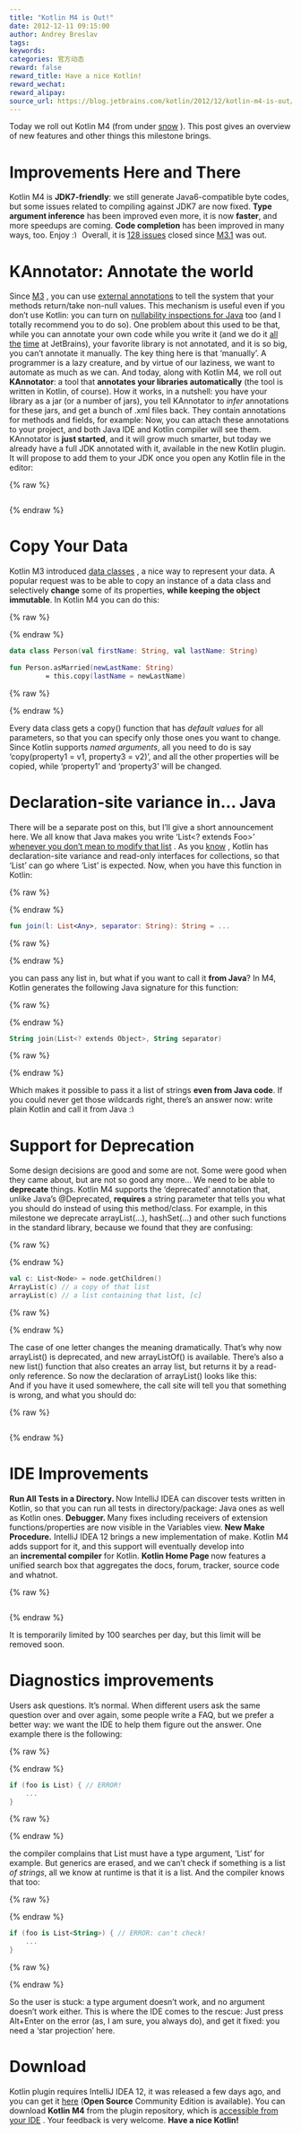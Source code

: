 ```yaml
---
title: "Kotlin M4 is Out!"
date: 2012-12-11 09:15:00
author: Andrey Breslav
tags:
keywords:
categories: 官方动态
reward: false
reward_title: Have a nice Kotlin!
reward_wechat:
reward_alipay:
source_url: https://blog.jetbrains.com/kotlin/2012/12/kotlin-m4-is-out/
---
```


Today we roll out Kotlin M4 (from under [snow](http://www.google.ru/imgres?um=1&hl=en&newwindow=1&sa=N&tbo=d&biw=1320&bih=1106&tbm=isch&tbnid=q5-uJPbVI3jRFM:&imgrefurl=http://mr-stroy.com/news/498/45&docid=hUulWRZZmtitkM&imgurl=http://mr-stroy.com/uploads/images/sneg-spb.jpg&w=784&h=500&ei=sG28UMayC4nZ4QT22IDYCw&zoom=1&iact=hc&vpx=4&vpy=288&dur=1347&hovh=179&hovw=281&tx=179&ty=150&sig=101271244132511519226&page=1&tbnh=139&tbnw=206&start=0&ndsp=36&ved=1t:429,r:6,s:0,i:102) ). This post gives an overview of new features and other things this milestone brings.<span id="more-731"></span>
# Improvements Here and There

Kotlin M4 is <strong>JDK7-friendly</strong>: we still generate Java6-compatible byte codes, but some issues related to compiling against JDK7 are now fixed.
<strong>Type argument inference</strong> has been improved even more, it is now <strong>faster</strong>, and more speedups are coming.
<strong>Code completion</strong> has been improved in many ways, too. Enjoy <img alt=":)" class="wp-smiley" data-recalc-dims="1" src="https://i2.wp.com/blog.jetbrains.com/kotlin/wp-includes/images/smilies/simple-smile.png?w=640&amp;ssl=1" style="height: 1em; max-height: 1em;"/>
Overall, it is [128 issues](http://youtrack.jetbrains.com/issues/KT?p=0&q=%23Resolved+resolved+date%3A+2012-10-11+..+2012-12-01&f=false) closed since [M3.1](http://blog.jetbrains.com/kotlin/2012/10/dogfooding-kotlin-and-m3-1/) was out.
# KAnnotator: Annotate the world

Since [M3](http://blog.jetbrains.com/kotlin/2012/09/kotlin-m3-is-out/) , you can use [external annotations](http://blog.jetbrains.com/kotlin/using-external-annotations/) to tell the system that your methods return/take non-null values. This mechanism is useful even if you don’t use Kotlin: you can turn on [nullability inspections for Java](http://www.jetbrains.com/idea/documentation/howto.html) too (and I totally recommend you to do so).
One problem about this used to be that, while you can annotate your own code while you write it (and we do it [all](https://github.com/JetBrains/kotlin/blob/master/compiler/frontend/src/org/jetbrains/jet/lang/types/TypeConstructor.java) [the](https://github.com/JetBrains/intellij-community/blob/master/platform/util/src/com/intellij/util/text/CharArrayUtil.java) [time](https://github.com/JetBrains/la-clojure/blob/master/src/org/jetbrains/plugins/clojure/utils/ClojureUtils.java) at JetBrains), your favorite library is not annotated, and it is so big, you can’t annotate it manually.
The key thing here is that ‘manually’. A programmer is a lazy creature, and by virtue of our laziness, we want to automate as much as we can. And today, along with Kotlin M4, we roll out <strong>KAnnotator</strong>: a tool that <strong>annotates your libraries automatically</strong> (the tool is written in Kotlin, of course).
How it works, in a nutshell: you have your library as a jar (or a number of jars), you tell KAnnotator to <em>infer</em> annotations for these jars, and get a bunch of .xml files back. They contain annotations for methods and fields, for example:
<img alt="" class="aligncenter size-full wp-image-740" data-recalc-dims="1" sizes="(max-width: 409px) 100vw, 409px" src="https://i0.wp.com/blog.jetbrains.com/kotlin/files/2012/12/annotations.xml_.png?resize=409%2C149&amp;ssl=1" srcset="https://i0.wp.com/blog.jetbrains.com/kotlin/files/2012/12/annotations.xml_.png?resize=300%2C109&amp;ssl=1 300w, https://i0.wp.com/blog.jetbrains.com/kotlin/files/2012/12/annotations.xml_.png?w=409&amp;ssl=1 409w"/>Now, you can attach these annotations to your project, and both Java IDE and Kotlin compiler will see them.
KAnnotator is <strong>just started</strong>, and it will grow much smarter, but today we already have a full JDK annotated with it, available in the new Kotlin plugin. It will propose to add them to your JDK once you open any Kotlin file in the editor:

{% raw %}
<p><a href="https://i0.wp.com/blog.jetbrains.com/kotlin/files/2012/12/JDK-annotations-1.png"><img alt="" class="aligncenter size-full wp-image-742" data-recalc-dims="1" sizes="(max-width: 610px) 100vw, 610px" src="https://i0.wp.com/blog.jetbrains.com/kotlin/files/2012/12/JDK-annotations-1.png?resize=610%2C53&amp;ssl=1" srcset="https://i0.wp.com/blog.jetbrains.com/kotlin/files/2012/12/JDK-annotations-1.png?resize=300%2C26&amp;ssl=1 300w, https://i0.wp.com/blog.jetbrains.com/kotlin/files/2012/12/JDK-annotations-1.png?w=610&amp;ssl=1 610w"/></a></p>
{% endraw %}

# Copy Your Data

Kotlin M3 introduced [data classes](http://blog.jetbrains.com/kotlin/2012/09/how-do-you-traverse-a-map/) , a nice way to represent your data. A popular request was to be able to copy an instance of a data class and selectively <strong>change</strong> some of its properties, <strong>while keeping the object immutable</strong>.
In Kotlin M4 you can do this:

{% raw %}
<p></p>
{% endraw %}

```kotlin
data class Person(val firstName: String, val lastName: String)
 
fun Person.asMarried(newLastName: String)
         = this.copy(lastName = newLastName)
```

{% raw %}
<p></p>
{% endraw %}

Every data class gets a copy() function that has <em>default values</em> for all parameters, so that you can specify only those ones you want to change. Since Kotlin supports <em>named arguments</em>, all you need to do is say ‘copy(property1 = v1, property3 = v2)’, and all the other properties will be copied, while ‘property1’ and ‘property3’ will be changed.
# Declaration-site variance in… Java

There will be a separate post on this, but I’ll give a short announcement here. We all know that Java makes you write ‘List<? extends Foo>’ [whenever you don’t mean to modify that list](http://www.eecs.qmul.ac.uk/~mmh/APD/bloch/generics.pdf) . As you [know](http://blog.jetbrains.com/kotlin/2012/09/kotlin-m3-is-out/) , Kotlin has declaration-site variance and read-only interfaces for collections, so that ‘List<String>’ can go where ‘List<Object>’ is expected. Now, when you have this function in Kotlin:

{% raw %}
<p></p>
{% endraw %}

```kotlin
fun join(l: List<Any>, separator: String): String = ...
```

{% raw %}
<p></p>
{% endraw %}

you can pass any list in, but what if you want to call it <strong>from Java</strong>?
In M4, Kotlin generates the following Java signature for this function:

{% raw %}
<p></p>
{% endraw %}

```kotlin
String join(List<? extends Object>, String separator)
```

{% raw %}
<p></p>
{% endraw %}

Which makes it possible to pass it a list of strings <strong>even from Java code</strong>.
If you could never get those wildcards right, there’s an answer now: write plain Kotlin and call it from Java <img alt=":)" class="wp-smiley" data-recalc-dims="1" src="https://i2.wp.com/blog.jetbrains.com/kotlin/wp-includes/images/smilies/simple-smile.png?w=640&amp;ssl=1" style="height: 1em; max-height: 1em;"/>
# Support for Deprecation

Some design decisions are good and some are not. Some were good when they came about, but are not so good any more… We need to be able to <strong>deprecate</strong> things. Kotlin M4 supports the ‘deprecated’ annotation that, unlike Java’s @Deprecated, <strong>requires</strong> a string parameter that tells you what you should do instead of using this method/class.
For example, in this milestone we deprecate arrayList(…), hashSet(…) and other such functions in the standard library, because we found that they are confusing:

{% raw %}
<p></p>
{% endraw %}

```kotlin
val c: List<Node> = node.getChildren()
ArrayList(c) // a copy of that list
arrayList(c) // a list containing that list, [c]
```

{% raw %}
<p></p>
{% endraw %}

The case of one letter changes the meaning dramatically. That’s why now arrayList() is deprecated, and new arrayListOf() is available. There’s also a new list() function that also creates an array list, but returns it by a read-only reference. So now the declaration of arrayList() looks like this:
<img alt="" class="aligncenter size-full wp-image-773" data-recalc-dims="1" sizes="(max-width: 564px) 100vw, 564px" src="https://i1.wp.com/blog.jetbrains.com/kotlin/files/2012/12/arrayList-1.png?resize=564%2C42&amp;ssl=1" srcset="https://i1.wp.com/blog.jetbrains.com/kotlin/files/2012/12/arrayList-1.png?resize=300%2C22&amp;ssl=1 300w, https://i1.wp.com/blog.jetbrains.com/kotlin/files/2012/12/arrayList-1.png?w=564&amp;ssl=1 564w"/><br/>
And if you have it used somewhere, the call site will tell you that something is wrong, and what you should do:

{% raw %}
<p><a href="https://i0.wp.com/blog.jetbrains.com/kotlin/files/2012/12/deprecated.png"><img alt="" class="aligncenter size-full wp-image-745" data-recalc-dims="1" sizes="(max-width: 617px) 100vw, 617px" src="https://i0.wp.com/blog.jetbrains.com/kotlin/files/2012/12/deprecated.png?resize=617%2C79&amp;ssl=1" srcset="https://i0.wp.com/blog.jetbrains.com/kotlin/files/2012/12/deprecated.png?resize=300%2C38&amp;ssl=1 300w, https://i0.wp.com/blog.jetbrains.com/kotlin/files/2012/12/deprecated.png?w=617&amp;ssl=1 617w"/></a></p>
{% endraw %}

# IDE Improvements

<strong>Run All Tests in a Directory. </strong>Now IntelliJ IDEA can discover tests written in Kotlin, so that you can run all tests in directory/package: Java ones as well as Kotlin ones.
<strong>Debugger. </strong>Many fixes including receivers of extension functions/properties are now visible in the Variables view.
<strong>New Make Procedure.</strong> IntelliJ IDEA 12 brings a new implementation of make. Kotlin M4 adds support for it, and this support will eventually develop into an <strong>incremental compiler</strong> for Kotlin.
<strong>Kotlin Home Page </strong>now features a unified search box that aggregates the docs, forum, tracker, source code and whatnot.

{% raw %}
<p><a href="https://i0.wp.com/blog.jetbrains.com/kotlin/files/2012/12/Search.png"><img alt="" class="aligncenter size-full wp-image-747" data-recalc-dims="1" sizes="(max-width: 690px) 100vw, 690px" src="https://i0.wp.com/blog.jetbrains.com/kotlin/files/2012/12/Search.png?resize=640%2C318&amp;ssl=1" srcset="https://i0.wp.com/blog.jetbrains.com/kotlin/files/2012/12/Search.png?resize=300%2C149&amp;ssl=1 300w, https://i0.wp.com/blog.jetbrains.com/kotlin/files/2012/12/Search.png?w=690&amp;ssl=1 690w"/></a></p>
{% endraw %}

It is temporarily limited by 100 searches per day, but this limit will be removed soon.
# Diagnostics improvements

Users ask questions. It’s normal. When different users ask the same question over and over again, some people write a FAQ, but we prefer a better way: we want the IDE to help them figure out the answer. One example there is the following:

{% raw %}
<p></p>
{% endraw %}

```kotlin
if (foo is List) { // ERROR!
    ...
}
```

{% raw %}
<p></p>
{% endraw %}

the compiler complains that List must have a type argument, ‘List<String>’ for example. But generics are erased, and we can’t check if something is a list <em>of strings</em>, all we know at runtime is that it is a list. And the compiler knows that too:

{% raw %}
<p></p>
{% endraw %}

```kotlin
if (foo is List<String>) { // ERROR: can't check!
    ...
}
```

{% raw %}
<p></p>
{% endraw %}

So the user is stuck: a type argument doesn’t work, and no argument doesn’t work either. This is where the IDE comes to the rescue:
<img alt="" class="aligncenter size-full wp-image-746" data-recalc-dims="1" src="https://i2.wp.com/blog.jetbrains.com/kotlin/files/2012/12/QuickFix.png?resize=190%2C96&amp;ssl=1"/>Just press Alt+Enter on the error (as, I am sure, you always do), and get it fixed: you need a ‘star projection’ here.
# Download

Kotlin plugin requires IntelliJ IDEA 12, it was released a few days ago, and you can get it [here](http://www.jetbrains.com/idea/download/index.html) (<strong>Open Source</strong> Community Edition is available). You can download <strong>Kotlin M4</strong> from the plugin repository, which is [accessible from your IDE](http://www.jetbrains.com/idea/plugins/index.html) .
Your feedback is very welcome. <strong>Have a nice Kotlin!</strong>
